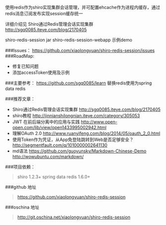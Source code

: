 
使用redis作为shiro实现集群会话管理，并可配置ehcache作为进程内缓存，通过redis消息订阅发布实现session缓存统一

详细介绍见 Shiro通过Redis管理会话实现集群 http://sgq0085.iteye.com/blog/2170405 

shiro-redis-session
	jar
shiro-redis-session-webapp
	示例demo
	
###Issues：
https://github.com/xiaolongyuan/shiro-redis-session/issues	
###RoadMap:
* 修复已知问题
* 添加accessToken使用及示例
	
###主要参考：
https://github.com/sgq0085/learn 替换redis使用为spring data redis


###推荐文章：
* Shiro通过Redis管理会话实现集群 http://sgq0085.iteye.com/blog/2170405 
* shiro教程 http://jinnianshilongnian.iteye.com/category/305053
* JWT 在前后端分离中的应用与实践 http://www.open-open.com/lib/view/open1433995002942.html
* 理解OAuth 2.0 http://www.ruanyifeng.com/blog/2014/05/oauth_2_0.html
* 使用Token作为凭证，从App免登陆跳转到Web是否足够安全？ http://segmentfault.com/q/1010000002641130
* md语法 https://github.com/guoyunsky/Markdown-Chinese-Demo http://wowubuntu.com/markdown/

###项目依赖：
> 	shiro 1.2.3+
> 	spring data redis 1.6.0+
	
###github 地址
> 	https://github.com/xiaolongyuan/shiro-redis-session

###oschina 地址
> 	http://git.oschina.net/xiaolongyuan/shiro-redis-session


